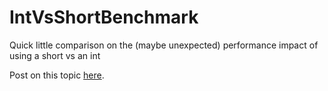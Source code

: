 # IntVsShortBenchmark
Quick little comparison on the (maybe unexpected) performance impact of using a short vs an int

Post on this topic [here](https://blog.codingmilitia.com/2018/08/25/til-int-vs-short-and-the-unexpected-performance-impact).
